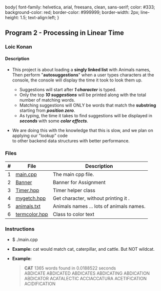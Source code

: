 body{
    font-family: helvetica, arial, freesans, clean, sans-serif;
    color: #333;
    background-color: red;
    border-color: #999999;
    border-width: 2px;
    line-height: 1.5;
    text-align:left;
}

## Program 2 - Processing in Linear Time

### Loic Konan

#### Description

- This project is about loading a **singly linked list** with Animals names, Then perform "**autosuggestions**" when a user types characters at the console, the console will display the time it took to look them up.

  - Suggestions will start after **_1 character_** is typed.
  - Only the top **_10 suggestions_** will be printed along with the total number of matching words.
  - Matching suggestions will ONLY be words that match the **substring** starting from **_position zero_**.
  - As typing, the time it takes to find suggestions will be displayed in **_seconds_** with some **_color effects_**.

- We are doing this with the knowledge that this is slow, and we plan on applying our "lookup" code <br>
  to other backend data structures with better performance.

### Files

|  #  | File                           | Description                              |
| :-: | ------------------------------ | ---------------------------------------- |
|  1  | [main.cpp](main.cpp)           | The main cpp file.                       |
|  2  | [Banner](Banner)               | Banner for Assignment                    |
|  3  | [Timer.hpp](Timer.hpp)         | Timer helper class                       |
|  4  | [mygetch.hpp](mygetch.hpp)     | Get character, without printing it .     |
|  5  | [animals.txt](animals.txt)     | Animals names ... lots of animals names. |
|  6  | [termcolor.hpp](termcolor.hpp) | Class to color text                      |

### Instructions

- $ ./main.cpp

- **Example:** cat would match cat, caterpillar, and cattle. But NOT wildcat.
  
- **Example:**
  > **CAT** 1365 words found in 0.0188522 seconds<br>
  > ABDICATE ABDICATED ABDICATES ABDICATING ABDICATION ABDICATOR ACATALECTIC ACCIACCATURA ACETIFICATION ACIDIFICATION
